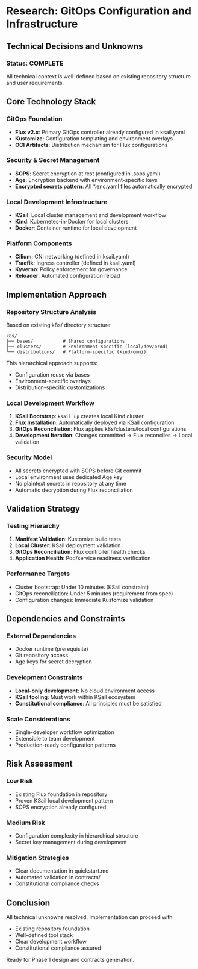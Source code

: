 # Research: GitOps Configuration and Infrastructure

## Technical Decisions and Unknowns

### Status: COMPLETE

All technical context is well-defined based on existing repository structure and user requirements.

## Core Technology Stack

### GitOps Foundation

- **Flux v2.x**: Primary GitOps controller already configured in ksail.yaml
- **Kustomize**: Configuration templating and environment overlays
- **OCI Artifacts**: Distribution mechanism for Flux configurations

### Security & Secret Management

- **SOPS**: Secret encryption at rest (configured in .sops.yaml)
- **Age**: Encryption backend with environment-specific keys
- **Encrypted secrets pattern**: All *.enc.yaml files automatically encrypted

### Local Development Infrastructure

- **KSail**: Local cluster management and development workflow
- **Kind**: Kubernetes-in-Docker for local clusters
- **Docker**: Container runtime for local development

### Platform Components

- **Cilium**: CNI networking (defined in ksail.yaml)
- **Traefik**: Ingress controller (defined in ksail.yaml)
- **Kyverno**: Policy enforcement for governance
- **Reloader**: Automated configuration reload

## Implementation Approach

### Repository Structure Analysis

Based on existing k8s/ directory structure:

```
k8s/
├── bases/           # Shared configurations
├── clusters/        # Environment-specific (local/dev/prod)
└── distributions/   # Platform-specific (kind/omni)
```

This hierarchical approach supports:

- Configuration reuse via bases
- Environment-specific overlays
- Distribution-specific customizations

### Local Development Workflow

1. **KSail Bootstrap**: `ksail up` creates local Kind cluster
2. **Flux Installation**: Automatically deployed via KSail configuration
3. **GitOps Reconciliation**: Flux applies k8s/clusters/local configurations
4. **Development Iteration**: Changes committed → Flux reconciles → Local validation

### Security Model

- All secrets encrypted with SOPS before Git commit
- Local environment uses dedicated Age key
- No plaintext secrets in repository at any time
- Automatic decryption during Flux reconciliation

## Validation Strategy

### Testing Hierarchy

1. **Manifest Validation**: Kustomize build tests
2. **Local Cluster**: KSail deployment validation
3. **GitOps Reconciliation**: Flux controller health checks
4. **Application Health**: Pod/service readiness verification

### Performance Targets

- Cluster bootstrap: Under 10 minutes (KSail constraint)
- GitOps reconciliation: Under 5 minutes (requirement from spec)
- Configuration changes: Immediate Kustomize validation

## Dependencies and Constraints

### External Dependencies

- Docker runtime (prerequisite)
- Git repository access
- Age keys for secret decryption

### Development Constraints

- **Local-only development**: No cloud environment access
- **KSail tooling**: Must work within KSail ecosystem
- **Constitutional compliance**: All principles must be satisfied

### Scale Considerations

- Single-developer workflow optimization
- Extensible to team development
- Production-ready configuration patterns

## Risk Assessment

### Low Risk

- Existing Flux foundation in repository
- Proven KSail local development pattern
- SOPS encryption already configured

### Medium Risk

- Configuration complexity in hierarchical structure
- Secret key management during development

### Mitigation Strategies

- Clear documentation in quickstart.md
- Automated validation in contracts/
- Constitutional compliance checks

## Conclusion

All technical unknowns resolved. Implementation can proceed with:

- Existing repository foundation
- Well-defined tool stack
- Clear development workflow
- Constitutional compliance assured

Ready for Phase 1 design and contracts generation.
